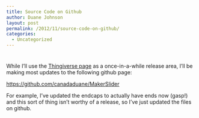 ```yaml
---
title: Source Code on Github
author: Duane Johnson
layout: post
permalink: /2012/11/source-code-on-github/
categories:
  - Uncategorized
---
```

# 

While I’ll use the [Thingiverse page][1] as a once-in-a-while release area, I’ll be making most updates to the following github page:

 [1]: http://www.thingiverse.com/thing:33368

https://github.com/canadaduane/MakerSlider

For example, I’ve updated the endcaps to actually have ends now (gasp!) and this sort of thing isn’t worthy of a release, so I’ve just updated the files on github.
